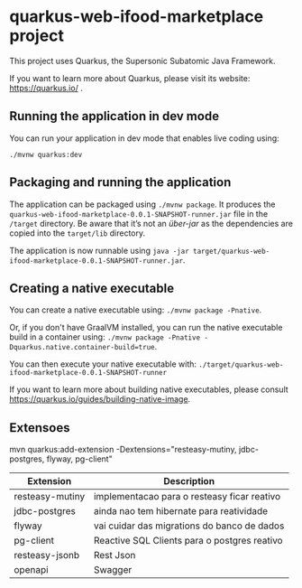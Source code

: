 # quarkus-web-ifood-marketplace project

This project uses Quarkus, the Supersonic Subatomic Java Framework.

If you want to learn more about Quarkus, please visit its website: https://quarkus.io/ .

## Running the application in dev mode

You can run your application in dev mode that enables live coding using:
```
./mvnw quarkus:dev
```

## Packaging and running the application

The application can be packaged using `./mvnw package`.
It produces the `quarkus-web-ifood-marketplace-0.0.1-SNAPSHOT-runner.jar` file in the `/target` directory.
Be aware that it’s not an _über-jar_ as the dependencies are copied into the `target/lib` directory.

The application is now runnable using `java -jar target/quarkus-web-ifood-marketplace-0.0.1-SNAPSHOT-runner.jar`.

## Creating a native executable

You can create a native executable using: `./mvnw package -Pnative`.

Or, if you don't have GraalVM installed, you can run the native executable build in a container using: `./mvnw package -Pnative -Dquarkus.native.container-build=true`.

You can then execute your native executable with: `./target/quarkus-web-ifood-marketplace-0.0.1-SNAPSHOT-runner`

If you want to learn more about building native executables, please consult https://quarkus.io/guides/building-native-image.

## Extensoes

mvn quarkus:add-extension -Dextensions="resteasy-mutiny, jdbc-postgres, flyway, pg-client"

| Extension | Description |
| --- | --- |
| resteasy-mutiny | implementacao para o resteasy ficar reativo |
| jdbc-postgres | ainda nao tem hibernate para reatividade |
| flyway | vai cuidar das migrations do banco de dados |
| pg-client | Reactive SQL Clients para o postgres reativo |
| resteasy-jsonb | Rest Json |
| openapi | Swagger |
